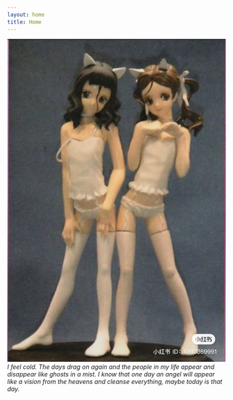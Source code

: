 ```yaml
---
layout: home
title: Home
---
```


![Beautiful Skinny Anime Figurines](/images/main.jpg)
*I feel cold. The days drag on again and the people in my life appear and disappear like ghosts in a mist. I know that one day an angel will appear like a vision from the heavens and cleanse everything, maybe today is that day.*
